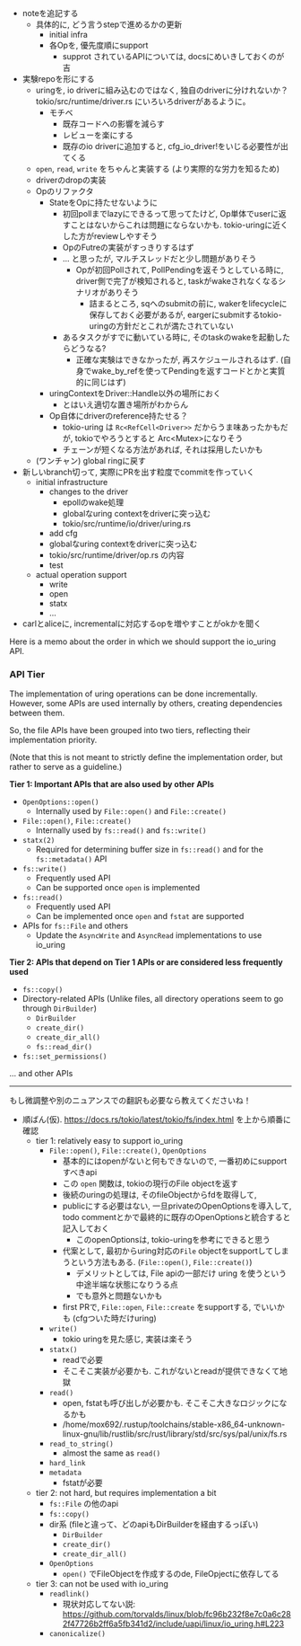 * noteを追記する
  * 具体的に, どう言うstepで進めるかの更新
    * initial infra
    * 各Opを, 優先度順にsupport
      * supprot されているAPIについては, docsにめいきしておくのが吉
* 実験repoを形にする
  * uringを, io driverに組み込むのではなく, 独自のdriverに分けれないか？ tokio/src/runtime/driver.rs にいろいろdriverがあるように。
    * モチベ
      * 既存コードへの影響を減らす
      * レビューを楽にする
      * 既存のio driverに追加すると, cfg_io_driver!をいじる必要性が出てくる
  * `open`, `read`, `write` をちゃんと実装する (より実際的な労力を知るため)
  * driverのdropの実装
  * Opのリファクタ
    * StateをOpに持たせないように
      * 初回pollまでlazyにできるって思ってたけど, Op単体でuserに返すことはないからこれは問題にならないかも. tokio-uringに近くした方がreviewしやすそう
      * OpのFutreの実装がすっきりするはず
      * ... と思ったが, マルチスレッドだと少し問題がありそう
        * Opが初回Pollされて, PollPendingを返そうとしている時に, driver側で完了が検知されると, taskがwakeされなくなるシナリオがありそう
          * 詰まるところ, sqへのsubmitの前に, wakerをlifecycleに保存しておく必要があるが, eargerにsubmitするtokio-uringの方針だとこれが満たされていない
      * あるタスクがすでに動いている時に, そのtaskのwakeを起動したらどうなる?
        * 正確な実験はできなかったが,  再スケジュールされるはず. (自身でwake_by_refを使ってPendingを返すコードとかと実質的に同じはず)
    * uringContextをDriver::Handle以外の場所におく
      * とはいえ適切な置き場所がわからん
    * Op自体にdriverのreference持たせる？
      * tokio-uring は `Rc<RefCell<Driver>>` だからうま味あったかもだが, tokioでやろうとすると Arc<Mutex<Driver>>になりそう
      * チェーンが短くなる方法があれば, それは採用したいかも
  * (ワンチャン) global ringに戻す
* 新しいbranch切って, 実際にPRを出す粒度でcommitを作っていく
  * initial infrastructure
    * changes to the driver
      * epollのwake処理
      * globalなuring contextをdriverに突っ込む
      * tokio/src/runtime/io/driver/uring.rs
    * add cfg
    * globalなuring contextをdriverに突っ込む
    * tokio/src/runtime/driver/op.rs の内容
    * test
  * actual operation support
    * write
    * open
    * statx
    * ...
* carlとaliceに, incrementalに対応するopを増やすことがokかを聞く


Here is a memo about the order in which we should support the io_uring API.

### API Tier
The implementation of uring operations can be done incrementally. However, some APIs are used internally by others, creating dependencies between them.  

So, the file APIs have been grouped into two tiers, reflecting their implementation priority.

(Note that this is not meant to strictly define the implementation order, but rather to serve as a guideline.)

**Tier 1: Important APIs that are also used by other APIs**
* `OpenOptions::open()`
  * Internally used by `File::open()` and `File::create()`
* `File::open()`, `File::create()`
  * Internally used by `fs::read()` and `fs::write()`
* `statx(2)`
  * Required for determining buffer size in `fs::read()` and for the `fs::metadata()` API
* `fs::write()`
  * Frequently used API
  * Can be supported once `open` is implemented
* `fs::read()`
  * Frequently used API
  * Can be implemented once `open` and `fstat` are supported
* APIs for `fs::File` and others
  * Update the `AsyncWrite` and `AsyncRead` implementations to use io_uring

**Tier 2: APIs that depend on Tier 1 APIs or are considered less frequently used**
* `fs::copy()`
* Directory-related APIs (Unlike files, all directory operations seem to go through `DirBuilder`)
  * `DirBuilder`
  * `create_dir()`
  * `create_dir_all()`
  * `fs::read_dir()`
* `fs::set_permissions()`

... and other APIs

---

もし微調整や別のニュアンスでの翻訳も必要なら教えてくださいね！



* 順ばん(仮). https://docs.rs/tokio/latest/tokio/fs/index.html を上から順番に確認
  * tier 1: relatively easy to support io_uring
    * `File::open()`, `File::create()`, `OpenOptions`
      * 基本的にはopenがないと何もできないので, 一番初めにsupportすべきapi
      * この `open` 関数は, tokioの現行のFile objectを返す
      * 後続のuringの処理は, そのfileObjectからfdを取得して, 
      * publicにする必要はない, 一旦privateのOpenOptionsを導入して, todo commentとかで最終的に既存のOpenOptionsと統合すると記入しておく
        * このopenOptionsは, tokio-uringを参考にできると思う
      * 代案として, 最初からuring対応の`File` objectをsupportしてしまうという方法もある. (`File::open()`, `File::create()`)
        * デメリットとしては, File apiの一部だけ uring を使うという中途半端な状態になりうる点
        * でも意外と問題ないかも
      * first PRで, `File::open`, `File::create` をsupportする, でいいかも (cfgついた時だけuring)
    * `write()`
      * tokio uringを見た感じ, 実装は楽そう
    * `statx()`
      * readで必要
      * そこそこ実装が必要かも. これがないとreadが提供できなくて地獄
    * `read()`
      * open, fstatも呼び出しが必要かも. そこそこ大きなロジックになるかも
      * /home/mox692/.rustup/toolchains/stable-x86_64-unknown-linux-gnu/lib/rustlib/src/rust/library/std/src/sys/pal/unix/fs.rs
    * `read_to_string()`
      * almost the same as `read()`
    * `hard_link`
    * `metadata`
      * fstatが必要
  * tier 2: not hard, but requires implementation a bit
    * `fs::File` の他のapi
    * `fs::copy()`
    * dir系 (fileと違って、どのapiもDirBuilderを経由するっぽい)
      * `DirBuilder`
      * `create_dir()`
      * `create_dir_all()`
    * `OpenOptions`
      * `open()` でFileObjectを作成するのde, FileOpjectに依存してる
  * tier 3: can not be used with io_uring
    * `readlink()`
      * 現状対応してない説: https://github.com/torvalds/linux/blob/fc96b232f8e7c0a6c282f47726b2ff6a5fb341d2/include/uapi/linux/io_uring.h#L223
    * `canonicalize()`

